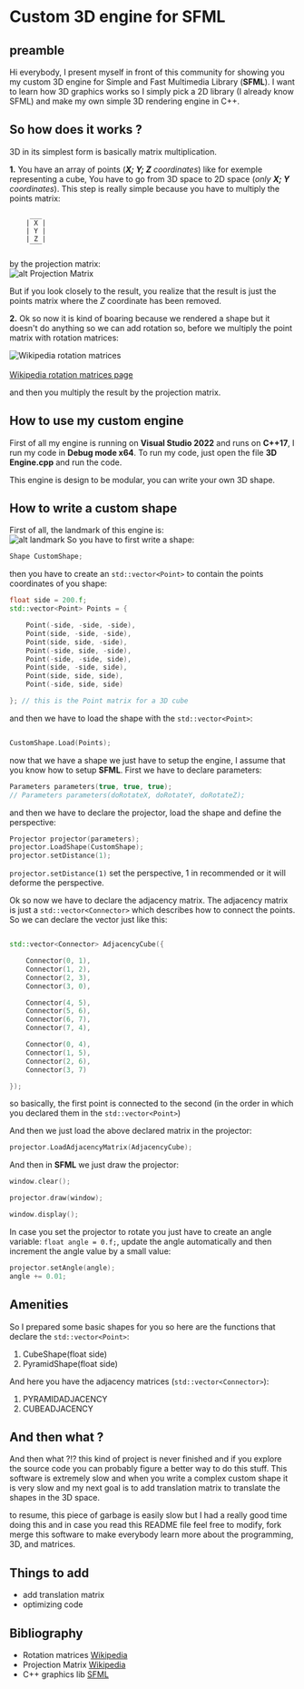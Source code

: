 ﻿# Custom 3D engine for SFML


## preamble

Hi everybody, I present myself in front of this community for showing
you my custom 3D engine for Simple and Fast Multimedia Library (**SFML**).
I want to learn how 3D graphics works so I simply pick a 2D library (I already
know SFML) and make my own simple 3D rendering engine in C++.


## So how does it works ?

3D in its simplest form is basically matrix multiplication.

**1.** You have an array of points (***X; Y; Z** coordinates*) like for exemple 
representing a cube, You have to go from 3D space to 2D space 
(*only **X; Y** coordinates*).
This step is really simple because you have to multiply the points matrix:
```
     ___
    | X |
    | Y |
    | Z |
     ‾‾‾
```
by the projection matrix:<br/>
![alt Projection Matrix](https://wikimedia.org/api/rest_v1/media/math/render/svg/0fae863970e466a20b888f60585547bef7e06837)


But if you look closely to the result, you realize that the result is
just the points matrix where the *Z* coordinate has been removed.


**2.** Ok so now it is kind of boaring because we rendered a shape but it
doesn't do anything so we can add rotation so, before we multiply the point
matrix with rotation matrices:

![Wikipedia rotation matrices](https://wikimedia.org/api/rest_v1/media/math/render/svg/39b17b4c8417e071083a2a1756d51014d5b34900)<br/><br/>
[Wikipedia rotation matrices page](https://en.wikipedia.org/wiki/Rotation_matrix)

and then you multiply the result by the projection matrix.

## How to use my custom engine

First of all my engine is running on **Visual Studio 2022** and runs on
**C++17**, I run my code in **Debug mode x64**.
To run my code, just open the file **3D Engine.cpp** and run the code.

This engine is design to be modular, you can write your own 3D shape.

## How to write a custom shape
First of all, the landmark of this engine is: <br/>
![alt landmark](http://ixd.education/wp-content/uploads/2014/02/espace3D-021.jpg)
So you have to first write a shape:
```cpp
Shape CustomShape;

```
then you have to create an ```std::vector<Point>``` to contain
the points coordinates of you shape:

```cpp
float side = 200.f;
std::vector<Point> Points = {

    Point(-side, -side, -side),
    Point(side, -side, -side),
    Point(side, side, -side),
    Point(-side, side, -side),
    Point(-side, -side, side),
    Point(side, -side, side),
    Point(side, side, side),
    Point(-side, side, side)

}; // this is the Point matrix for a 3D cube

```

and then we have to load the shape with the ```std::vector<Point>```:
```cpp

CustomShape.Load(Points);

```
now that we have a shape we just have to setup the engine, I assume that 
you know how to setup **SFML**.
First we have to declare parameters:
```cpp
Parameters parameters(true, true, true); 
// Parameters parameters(doRotateX, doRotateY, doRotateZ);
```

and then we have to declare the projector, load the shape and define
the perspective:
```cpp
Projector projector(parameters);
projector.LoadShape(CustomShape);
projector.setDistance(1);

```

```projector.setDistance(1)``` set the perspective, 1 in recommended or
it will deforme the perspective.


Ok so now we have to declare the adjacency matrix.
The adjacency matrix is just a ```std::vector<Connector>```
which describes how to connect the points.
So we can declare the vector just like this:
```cpp

std::vector<Connector> AdjacencyCube({

    Connector(0, 1),
    Connector(1, 2),
    Connector(2, 3),
    Connector(3, 0),

    Connector(4, 5),
    Connector(5, 6),
    Connector(6, 7),
    Connector(7, 4),

    Connector(0, 4),
    Connector(1, 5),
    Connector(2, 6),
    Connector(3, 7)

});

```

so basically, the first point is connected to the second (in the order 
in which you declared them in the ```std::vector<Point>```)



And then we just load the above declared matrix in the projector:
```cpp
projector.LoadAdjacencyMatrix(AdjacencyCube);
```

And then in **SFML** we just draw the projector:
```cpp
window.clear();

projector.draw(window);

window.display();
```

In case you set the projector to rotate you just have to create an
angle variable: ```float angle = 0.f;```,
update the angle automatically and then increment the angle value by
a small value:
```cpp
projector.setAngle(angle);
angle += 0.01;
```

## Amenities
So I prepared some basic shapes for you so
here are the functions that declare the ```std::vector<Point>```:<br/>
1. CubeShape(float side)
2. PyramidShape(float side)

And here you have the adjacency matrices (```std::vector<Connector>```):
1. PYRAMIDADJACENCY
2. CUBEADJACENCY

## And then what ?

And then what ?!? this kind of project is never finished and if you explore
the source code you can probably figure a better way to do this stuff.
This software is extremely slow and when you write a complex custom
shape it is very slow and my next goal is to add translation matrix
to translate the shapes in the 3D space.

to resume, this piece of garbage is easily slow but I had a really
good time doing this and in case you read this README file feel free
to modify, fork merge this software to make everybody learn more about
the programming, 3D, and matrices.

## Things to add

- add translation matrix
- optimizing code 

## Bibliography
- Rotation matrices [Wikipedia](https://en.wikipedia.org/wiki/Rotation_matrix)
- Projection Matrix [Wikipedia](https://en.wikipedia.org/wiki/Projection_matrix)
- C++ graphics lib [SFML](https://www.sfml-dev.org/index.php) 